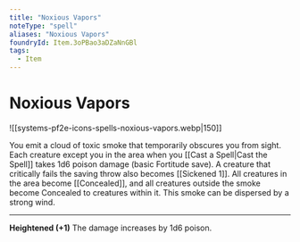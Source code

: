 ```yaml
---
title: "Noxious Vapors"
noteType: "spell"
aliases: "Noxious Vapors"
foundryId: Item.3oPBao3aDZaNnGBl
tags:
  - Item
---
```


# Noxious Vapors
![[systems-pf2e-icons-spells-noxious-vapors.webp|150]]

You emit a cloud of toxic smoke that temporarily obscures you from sight. Each creature except you in the area when you [[Cast a Spell|Cast the Spell]] takes 1d6 poison damage (basic Fortitude save). A creature that critically fails the saving throw also becomes [[Sickened 1]]. All creatures in the area become [[Concealed]], and all creatures outside the smoke become Concealed to creatures within it. This smoke can be dispersed by a strong wind.

* * *

**Heightened (+1)** The damage increases by 1d6 poison.
